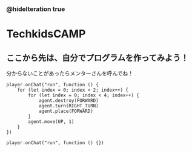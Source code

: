 ### @hideIteration true
# TechkidsCAMP

## ここから先は、自分でプログラムを作ってみよう！
分からないことがあったらメンターさんを呼んでね！

```ghost
player.onChat("run", function () {
    for (let index = 0; index < 2; index++) {
        for (let index = 0; index < 4; index++) {
            agent.destroy(FORWARD)
            agent.turn(RIGHT_TURN)
            agent.place(FORWARD)
        }
        agent.move(UP, 1)
    }
})

```

```template
player.onChat("run", function () {})

```